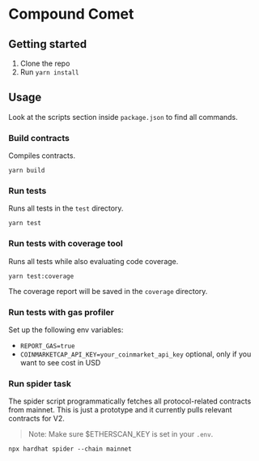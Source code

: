 # Compound Comet

## Getting started

1. Clone the repo
2. Run `yarn install`

## Usage

Look at the scripts section inside `package.json` to find all commands.

### Build contracts

Compiles contracts.

`yarn build`

### Run tests

Runs all tests in the `test` directory.

`yarn test`

### Run tests with coverage tool

Runs all tests while also evaluating code coverage.

`yarn test:coverage`

The coverage report will be saved in the `coverage` directory.

### Run tests with gas profiler

Set up the following env variables:

 - `REPORT_GAS=true`
 - `COINMARKETCAP_API_KEY=your_coinmarket_api_key`
   optional, only if you want to see cost in USD

### Run spider task

The spider script programmatically fetches all protocol-related contracts from mainnet. 
This is just a prototype and it currently pulls relevant contracts for V2.

> Note: Make sure $ETHERSCAN_KEY is set in your `.env`.

`npx hardhat spider --chain mainnet`

